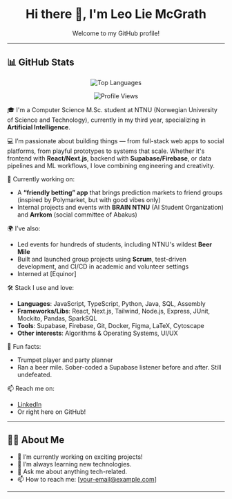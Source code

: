 <!-- GitHub Profile README -->

<h1 align="center">Hi there 👋, I'm Leo Lie McGrath</h1>
<p align="center">Welcome to my GitHub profile!</p>

---

## 📊 GitHub Stats

<p align="center">
  <img src="https://github-readme-stats.vercel.app/api/top-langs/?username=leomcgrath&layout=compact&theme=dark" alt="Top Languages" />
</p>

<p align="center">
  <img src="https://komarev.com/ghpvc/?username=your-github-username&style=flat-square&color=blue" alt="Profile Views" />
</p>


🎓 I'm a Computer Science M.Sc. student at NTNU (Norwegian University of Science and Technology), currently in my third year, specializing in **Artificial Intelligence**.

💻 I’m passionate about building things — from full-stack web apps to social platforms, from playful prototypes to systems that scale. Whether it's frontend with **React/Next.js**, backend with **Supabase/Firebase**, or data pipelines and ML workflows, I love combining engineering and creativity.

🚀 Currently working on:
- A **“friendly betting” app** that brings prediction markets to friend groups (inspired by Polymarket, but with good vibes only)
- Internal projects and events with **BRAIN NTNU** (AI Student Organization) and **Arrkom** (social committee of Abakus)

🌍 I’ve also:
- Led events for hundreds of students, including NTNU's wildest **Beer Mile**
- Built and launched group projects using **Scrum**, test-driven development, and CI/CD in academic and volunteer settings
- Interned at [Equinor]

🛠️ Stack I use and love:
- **Languages**: JavaScript, TypeScript, Python, Java, SQL, Assembly
- **Frameworks/Libs**: React, Next.js, Tailwind, Node.js, Express, JUnit, Mockito, Pandas, SparkSQL
- **Tools**: Supabase, Firebase, Git, Docker, Figma, LaTeX, Cytoscape  
- **Other interests**: Algorithms & Operating Systems, UI/UX

🎺 Fun facts:
- Trumpet player and party planner
- Ran a beer mile. Sober-coded a Supabase listener before and after. Still undefeated.

📫 Reach me on:
- [LinkedIn](https://www.linkedin.com/in/leo-lie-mcgrath-2b4692284/)
- Or right here on GitHub!



---

## 🧑‍💻 About Me

- 🔭 I’m currently working on exciting projects!
- 🌱 I’m always learning new technologies.
- 💬 Ask me about anything tech-related.
- 📫 How to reach me: [your-email@example.com]

---

